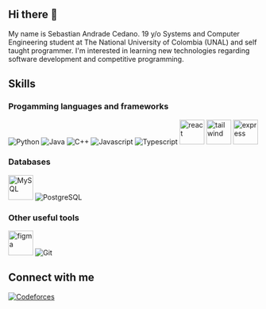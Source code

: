 ## Hi there 👋

My name is Sebastian Andrade Cedano. 19 y/o Systems and Computer Engineering student at The National University of Colombia (UNAL) and self taught programmer. I'm interested in learning new technologies regarding software development and competitive programming.

## Skills

### Progamming languages and frameworks
![Python](https://img.icons8.com/color/48/4a90e2/python--v1.png)
![Java](https://img.icons8.com/color/48/4a90e2/java-coffee-cup-logo--v1.png)
![C++](https://img.icons8.com/color/50/null/c-plus-plus-logo.png)
![Javascript](https://img.icons8.com/color/50/javascript--v1.png)
![Typescript](https://img.icons8.com/color/50/typescript--v1.png)
<img src="https://img.icons8.com/?size=100&id=wPohyHO_qO1a&format=png&color=000000" alt="react" style="width:50px;"/>
<img src="https://img.icons8.com/?size=100&id=4PiNHtUJVbLs&format=png&color=000000" alt="tailwind" style="width:50px;"/> 
<img src="https://img.icons8.com/?size=100&id=9Gfx4Dfxl0JK&format=png&color=000000" alt="express" style="width:50px;"/>

### Databases
<img src="https://img.icons8.com/?size=100&id=rgPSE6nAB766&format=png&color=000000" alt="MySQL" style="width:50px;"/> ![PostgreSQL](https://img.icons8.com/color/50/000000/postgreesql.png)

### Other useful tools
<img src="https://img.icons8.com/?size=100&id=zfHRZ6i1Wg0U&format=png&color=000000" alt="figma" style="width:50px;"/> ![Git](https://img.icons8.com/color/50/null/git.png)

## Connect with me

[![Codeforces](https://img.icons8.com/external-tal-revivo-color-tal-revivo/48/external-codeforces-programming-competitions-and-contests-programming-community-logo-color-tal-revivo.png)](https://codeforces.com/profile/sgewux)


